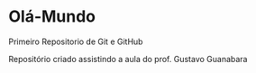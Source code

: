 # Olá-Mundo
 Primeiro Repositorio de Git e GitHub

Repositório criado assistindo a aula do prof. Gustavo Guanabara 
